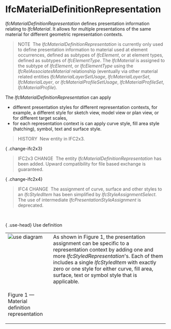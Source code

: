 IfcMaterialDefinitionRepresentation
===================================

_IfcMaterialDefinitionRepresentation_ defines presentation information relating to _IfcMaterial_. It allows for multiple presentations of the same material for different geometric representation contexts.

> NOTE&nbsp; The _IfcMaterialDefinitionRepresentation_ is currently only used to define presentation information to material used at element occurrences, defined as subtypes of _IfcElement_, or at element types, defined as subtypes of _IfcElementType_. The _IfcMaterial_ is assigned to the subtype of _IfcElement_, or _IfcElementType_ using the _IfcRelAssociatesMaterial_ relationship (eventually via other material related entities _IfcMaterialLayerSetUsage_, _IfcMaterialLayerSet_, _IfcMaterialLayer_, or _IfcMaterialProfileSetUsage_, _IfcMaterialProfileSet_, _IfcMaterialProfile_).

The _IfcMaterialDefinitionRepresentation_ can apply

* different presentation styles for different representation contexts, for example, a different style for sketch view, model view or plan view, or for different target scales, 
* for each representation context is can apply curve style, fill area style (hatching), symbol, text and surface style. 

> HISTORY&nbsp; New entity in IFC2x3.

{ .change-ifc2x3}
> IFC2x3 CHANGE&nbsp; The entity _IfcMaterialDefinitionRepresentation_ has been added. Upward compatibility for file based exchange is guaranteed.

{ .change-ifc2x4}
> IFC4 CHANGE&nbsp; The assignment of curve, surface and other styles to an _IfcStyledItem_ has been simplified by _IfcStyleAssignmentSelect_. The use of intermediate _IfcPresentationStyleAssignment_ is deprecated.

&nbsp;

{ .use-head}
Use definition

<table border="0" cellpadding="0" cellspacing="0" summary="use diagram">
      <tr>
        <td valign="top">
          <img src="../../../../../../figures/ifcmaterialdefinitionrepresentation_01.png" alt="use diagram" border="0">
        </td>
	<td>As shown in Figure 1, the presentation assignment can be
      specific to a representation context by adding one and more
      <em>IfcStyledRepresentation</em>'s. Each of them includes a
      single <em>IfcStyledItem</em> with exactly zero or one style
      for either curve, fill area, surface, text or symbol style
      that is applicable.</td>
      </tr>
      <tr>
        <td>
          <p class="figure">Figure 1 &mdash; Material definition representation</p>
        </td>
	<td>&nbsp;</td>
      </tr>
    </table>
